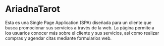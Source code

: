 # AriadnaTarot
Esta es una Single Page Application (SPA) diseñada para un cliente que busca promocionar sus servicios a través de la web. La página permite a los usuarios conocer más sobre el cliente y sus servicios, así como realizar compras y agendar citas mediante formularios web.
